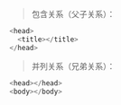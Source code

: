 
>包含关系（父子关系）：

```JavaScript
<head>
  <title></title>  
</head>
```



>并列关系（兄弟关系）：

```JavaScript
<head></head>
<body></body>
```